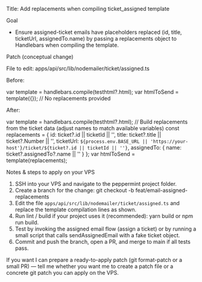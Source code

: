 Title: Add replacements when compiling ticket_assigned template

Goal
- Ensure assigned-ticket emails have placeholders replaced (id, title, ticketUrl, assignedTo.name) by passing a replacements object to Handlebars when compiling the template.

Patch (conceptual change)

File to edit: apps/api/src/lib/nodemailer/ticket/assigned.ts

Before:

var template = handlebars.compile(testhtml?.html);
var htmlToSend = template({}); // No replacements provided

After:

var template = handlebars.compile(testhtml?.html);
// Build replacements from the ticket data (adjust names to match available variables)
const replacements = {
  id: ticket?.id || ticketId || '',
  title: ticket?.title || ticket?.Number || '',
  ticketUrl: `${process.env.BASE_URL || 'https://your-host'}/ticket/${ticket?.id || ticketId || ''}`,
  assignedTo: { name: ticket?.assignedTo?.name || '' }
};
var htmlToSend = template(replacements);

Notes & steps to apply on your VPS
1. SSH into your VPS and navigate to the peppermint project folder.
2. Create a branch for the change: git checkout -b feat/email-assigned-replacements
3. Edit the file `apps/api/src/lib/nodemailer/ticket/assigned.ts` and replace the template compilation lines as shown.
4. Run lint / build if your project uses it (recommended): yarn build or npm run build.
5. Test by invoking the assigned email flow (assign a ticket) or by running a small script that calls sendAssignedEmail with a fake ticket object.
6. Commit and push the branch, open a PR, and merge to main if all tests pass.

If you want I can prepare a ready-to-apply patch (git format-patch or a small PR) — tell me whether you want me to create a patch file or a concrete git patch you can apply on the VPS.
